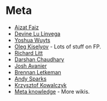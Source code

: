 # Meta

* [Aizat Faiz](https://www.aizatto.com/)
* [Devine Lu Linvega](https://wiki.xxiivv.com)
* [Yoshua Wuyts](https://yoshuawuyts.gitbooks.io/knowledge/content/)
* [Oleg Kiselyov](http://okmij.org/ftp/) - Lots of stuff on FP.
* [Richard Litt](https://github.com/RichardLitt/knowledge)
* [Darshan Chaudhary](https://github.com/darshanime/notes#readme)
* [Josh Avanier](https://joshavanier.github.io/#josh)
* [Brennan Letkeman](https://ltkmn.gitbook.io/brendex/)
* [Andy Sparks](https://github.com/AndySparks/captains-log)
* [Krzysztof Kowalczyk](https://blog.kowalczyk.info/)
* [Meta knowledge](https://github.com/RichardLitt/knowledge#readme) - More wikis.

